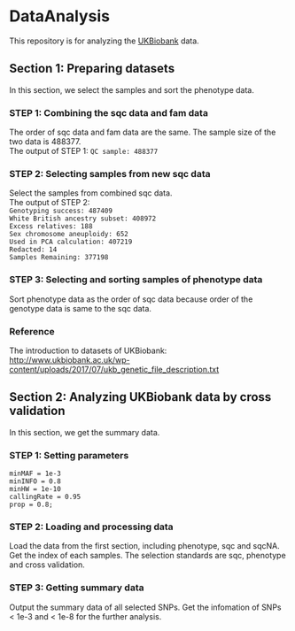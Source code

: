 # DataAnalysis
This repository is for analyzing the [UKBiobank](http://www.ukbiobank.ac.uk/) data.

## Section 1: Preparing datasets
In this section, we select the samples and sort the phenotype data.

### STEP 1: Combining the sqc data and fam data
The order of sqc data and fam data are the same. The sample size of the two data is 488377. <br>
The output of STEP 1: `QC sample: 488377`

### STEP 2: Selecting samples from new sqc data
Select the samples from combined sqc data.<br>
The output of STEP 2:<br>
`Genotyping success: 487409 `<br/>
`White British ancestry subset: 408972` <br>
`Excess relatives: 188` <br>
`Sex chromosome aneuploidy: 652` <br>
`Used in PCA calculation: 407219` <br>
`Redacted: 14`<br>
`Samples Remaining: 377198`

### STEP 3: Selecting and sorting samples of phenotype data
Sort phenotype data as the order of sqc data because order of the genotype data is same to the sqc data. 

### Reference
The introduction to datasets of UKBiobank: http://www.ukbiobank.ac.uk/wp-content/uploads/2017/07/ukb_genetic_file_description.txt


## Section 2: Analyzing UKBiobank data by cross validation
In this section, we get the summary data.

### STEP 1: Setting parameters
`minMAF = 1e-3 `<br/>
`minINFO = 0.8`<br/>
`minHW = 1e-10`<br/>
`callingRate = 0.95`<br/>
`prop = 0.8;`<br/>

### STEP 2: Loading and processing data
Load the data from the first section, including phenotype, sqc and sqcNA.
Get the index of each samples. The selection standards are sqc, phenotype and cross validation.

### STEP 3: Getting summary data
Output the summary data of all selected SNPs.
Get the infomation of SNPs < 1e-3 and < 1e-8 for the further analysis.

